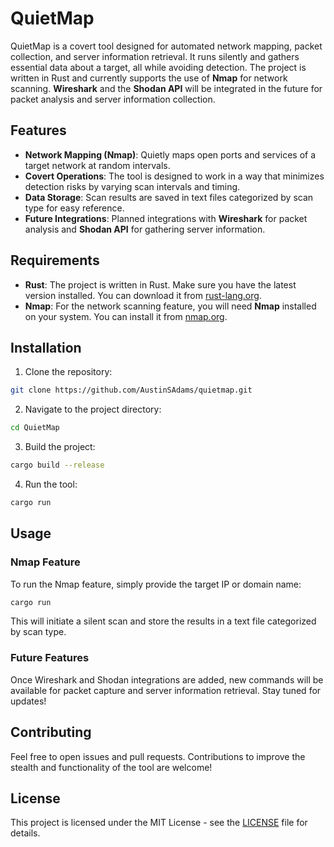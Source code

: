 # QuietMap

QuietMap is a covert tool designed for automated network mapping, packet collection, and server information retrieval. It runs silently and gathers essential data about a target, all while avoiding detection. The project is written in Rust and currently supports the use of **Nmap** for network scanning. **Wireshark** and the **Shodan API** will be integrated in the future for packet analysis and server information collection.

## Features

- **Network Mapping (Nmap)**: Quietly maps open ports and services of a target network at random intervals.
- **Covert Operations**: The tool is designed to work in a way that minimizes detection risks by varying scan intervals and timing.
- **Data Storage**: Scan results are saved in text files categorized by scan type for easy reference.
- **Future Integrations**: Planned integrations with **Wireshark** for packet analysis and **Shodan API** for gathering server information.

## Requirements

- **Rust**: The project is written in Rust. Make sure you have the latest version installed. You can download it from [rust-lang.org](https://www.rust-lang.org/).
- **Nmap**: For the network scanning feature, you will need **Nmap** installed on your system. You can install it from [nmap.org](https://nmap.org/).

## Installation

1. Clone the repository:
  
  ```bash
  git clone https://github.com/AustinSAdams/quietmap.git
  ```
  
2. Navigate to the project directory:
  
  ```bash
  cd QuietMap
  ```
  
3. Build the project:
  
  ```bash
  cargo build --release
  ```
  
4. Run the tool:
  
  ```bash
  cargo run
  ```
  

## Usage

### Nmap Feature

To run the Nmap feature, simply provide the target IP or domain name:

```bash
cargo run
```

This will initiate a silent scan and store the results in a text file categorized by scan type.

### Future Features

Once Wireshark and Shodan integrations are added, new commands will be available for packet capture and server information retrieval. Stay tuned for updates!

## Contributing

Feel free to open issues and pull requests. Contributions to improve the stealth and functionality of the tool are welcome!

## License

This project is licensed under the MIT License - see the [LICENSE](LICENSE) file for details.